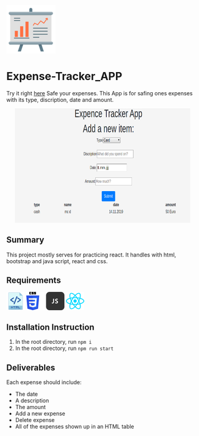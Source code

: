 ![](https://github.com/benjaminheine/Expense_Tracker/blob/master/images/financialReport.png)
# Expense-Tracker_APP
Try it right [here](https://expensetrackerapplication1.herokuapp.com/)
Safe your expenses. This App is for safing ones expenses with its type, discription, date and amount.
<p align="center">
  <img width="460" height="300" src="https://github.com/benjaminheine/Expense_Tracker/blob/master/images/expenseTrackerApp.png">
</p>

## Summary
This project mostly serves for practicing react. 
It handles with html, bootstrap and java script, react and css.
## Requirements

![Expense Tracker App](https://github.com/benjaminheine/Expense_Tracker/blob/master/images/html.png) ![](https://github.com/benjaminheine/Expense_Tracker/blob/master/images/css.png) ![](https://github.com/benjaminheine/Expense_Tracker/blob/master/images/js.png) ![](https://github.com/benjaminheine/Expense_Tracker/blob/master/images/react.png)

## Installation Instruction
1. In the root directory, run `npm i`
2. In the root directory, run `npm run start`

## Deliverables
Each expense should include:
- The date
- A description
- The amount
- Add a new expense
- Delete expense
- All of the expenses shown up in an HTML table
